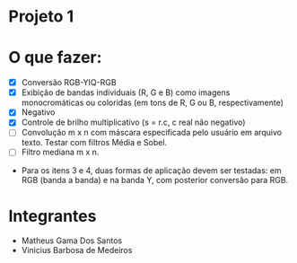 # Projeto 1

# O que fazer:

- [x] Conversão RGB-YIQ-RGB
- [x] Exibição de bandas individuais (R, G e B) como imagens monocromáticas ou coloridas (em tons de R, G ou B, respectivamente)
- [x] Negativo
- [x] Controle de brilho multiplicativo (s = r.c, c real não negativo)
- [ ] Convolução m x n com máscara especificada pelo usuário em arquivo texto. Testar com filtros Média e Sobel.
- [ ] Filtro mediana m x n.

- Para os itens 3 e 4, duas formas de aplicação devem ser testadas: em RGB (banda a banda) e na banda Y, com posterior conversão para RGB.

# Integrantes

- Matheus Gama Dos Santos
- Vinicius Barbosa de Medeiros
